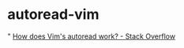 # autoread-vim

" [How does Vim's autoread work? - Stack Overflow]( https://stackoverflow.com/questions/2490227/how-does-vims-autoread-work )
